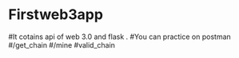# Firstweb3app
#It cotains api of web 3.0 and flask .
#You can practice on postman
#/get_chain
#/mine
#valid_chain
